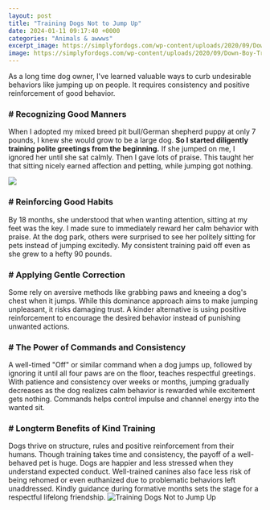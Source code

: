 ```yaml
---
layout: post
title: "Training Dogs Not to Jump Up"
date: 2024-01-11 09:17:40 +0000
categories: "Animals & awwws"
excerpt_image: https://simplyfordogs.com/wp-content/uploads/2020/09/Down-Boy-Training-Your-Dog-Not-to-Jump-on-People.jpg
image: https://simplyfordogs.com/wp-content/uploads/2020/09/Down-Boy-Training-Your-Dog-Not-to-Jump-on-People.jpg
---
```


As a long time dog owner, I've learned valuable ways to curb undesirable behaviors like jumping up on people. It requires consistency and positive reinforcement of good behavior.
### # Recognizing Good Manners 
When I adopted my mixed breed pit bull/German shepherd puppy at only 7 pounds, I knew she would grow to be a large dog. **So I started diligently training polite greetings from the beginning.** If she jumped on me, I ignored her until she sat calmly. Then I gave lots of praise. This taught her that sitting nicely earned affection and petting, while jumping got nothing. 

![](https://www.thelabradorsite.com/wp-content/uploads/2015/09/no-jumping-up.jpg)
### # Reinforcing Good Habits 
By 18 months, she understood that when wanting attention, sitting at my feet was the key. I made sure to immediately reward her calm behavior with praise. At the dog park, others were surprised to see her politely sitting for pets instead of jumping excitedly. My consistent training paid off even as she grew to a hefty 90 pounds.
### # Applying Gentle Correction 
Some rely on aversive methods like grabbing paws and kneeing a dog's chest when it jumps. While this dominance approach aims to make jumping unpleasant, it risks damaging trust. A kinder alternative is using positive reinforcement to encourage the desired behavior instead of punishing unwanted actions.
### # The Power of Commands and Consistency
A well-timed "Off" or similar command when a dog jumps up, followed by ignoring it until all four paws are on the floor, teaches respectful greetings. With patience and consistency over weeks or months, jumping gradually decreases as the dog realizes calm behavior is rewarded while excitement gets nothing. Commands helps control impulse and channel energy into the wanted sit. 
### # Longterm Benefits of Kind Training
Dogs thrive on structure, rules and positive reinforcement from their humans. Though training takes time and consistency, the payoff of a well-behaved pet is huge. Dogs are happier and less stressed when they understand expected conduct. Well-trained canines also face less risk of being rehomed or even euthanized due to problematic behaviors left unaddressed. Kindly guidance during formative months sets the stage for a respectful lifelong friendship.
![Training Dogs Not to Jump Up](https://simplyfordogs.com/wp-content/uploads/2020/09/Down-Boy-Training-Your-Dog-Not-to-Jump-on-People.jpg)